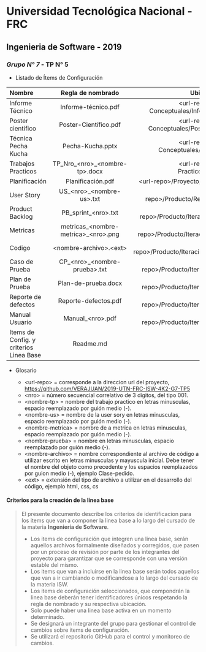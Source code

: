 # Universidad Tecnológica Nacional - FRC
## Ingenieria de Software - 2019
### *Grupo N° 7* - TP N° 5

* Listado de Ítems de Configuración

| Nombre  | Regla de nombrado  | Ubicación física |
| :------------ |:---------------:| -----:|
| Informe Técnico | Informe-técnico.pdf | \<url-repo\>/Trabajos Conceptuales/Informe Técnico |
| Poster científico | Poster-Científico.pdf | \<url-repo\>/Trabajos Conceptuales/Poster Científico |
| Técnica Pecha Kucha | Pecha-Kucha.pptx | \<url-repo\>/Trabajos Conceptuales/Pecha Kucha |
| Trabajos Practicos | TP_Nro_\<nro\>_\<nombre-tp\>.docx | \<url-repo\>/Trabajos Practicos/Evaluables |
| Planificación | Planificación.pdf | \<url-repo\>/Proyecto/Planificación |
| User Story | US_\<nro\>_\<nombre-us\>.txt | \<url-repo\>/Producto/Requerimientos |
| Product Backlog | PB_sprint_\<nro\>.txt | \<url-repo\>/Producto/Iteracion/Backlog |
| Metricas | metricas_\<nombre-metrica\>_\<nro\>.png | \<url-repo\>/Producto/Iteracion/Metricas |
| Codigo | \<nombre-archivo\>.\<ext\> | \<url-repo\>/Producto/Iteracion/Desarrollo |
| Caso de Prueba | CP_\<nro\>_\<nombre-prueba\>.txt | \<url-repo\>/Producto/Iteracion/Testing |
| Plan de Prueba | Plan-de-prueba.docx | \<url-repo\>/Producto/Iteracion/Testing |
| Reporte de defectos | Reporte-defectos.pdf | \<url-repo\>/Producto/Iteracion/Testing |
| Manual Usuario | Manual_\<nro\>.pdf | \<url-repo\>/Producto/Iteracion/Manual |
| Items de Config. y criterios Linea Base | Readme.md | \<url-repo\>/ |


* Glosario

    * \<url-repo\> = corresponde a la direccion url del proyecto, https://github.com/VERAJUAN/2019-UTN-FRC-ISW-4K2-G7-TP5
    * \<nro\> = número secuencial correlativo de 3 dígitos, del tipo 001.
    * \<nombre-tp\> = nombre del trabajo practico en letras minusculas, espacio reemplazado por guión medio (-).
    * \<nombre-us\> = nombre de la user sory en letras minusculas, espacio reemplazado por guión medio (-).
    * \<nombre-metrica\> = nombre de a metrica en letras minusculas, espacio reemplazado por guión medio (-).
    * \<nombre-prueba\> = nombre en letras minusculas, espacio reemplazado por guión medio (-).
    * \<nombre-archivo\> = nombre correspondiente al archivo de código a utilizar escrito en letras minusculas y mayuscula inicial. Debe tener el nombre del objeto como precedente y los espacios reemplazados por guion medio (-), ejemplo Clase-pedido.
    * \<ext\> = extensión del tipo de archivo a utilizar en el desarrollo del código, ejemplo html, css, cs


#### Criterios para la creación de la linea base

>El presente documento describe los criterios de identificacion para los items que van a componer la linea base a lo largo del cursado de la materia **Ingeniería de Software**.
>
>* Los items de configuración que integren una linea base, serán aquellos archivos formalmente diseñados y corregidos, que pasen por un proceso de revisión por parte de los integrantes del proyecto para garantizar que se corresponde con una versión estable del mismo.
>* Los items que van a incluirse en la linea base serán todos aquellos que van a ir cambiando o modificandose a lo largo del cursado de la materia ISW.
>* Los items de configuración seleccionados, que compondrán la linea base deberán tener identificadores únicos respetando la regla de nombrado y su respectiva ubicación.
>* Solo puede haber una linea base activa en un momento determinado.
>* Se designará un integrante del grupo para gestionar el control de cambios sobre items de configuración.
>* Se utilizará el repositorio GitHub para el control y monitoreo de cambios.
	

